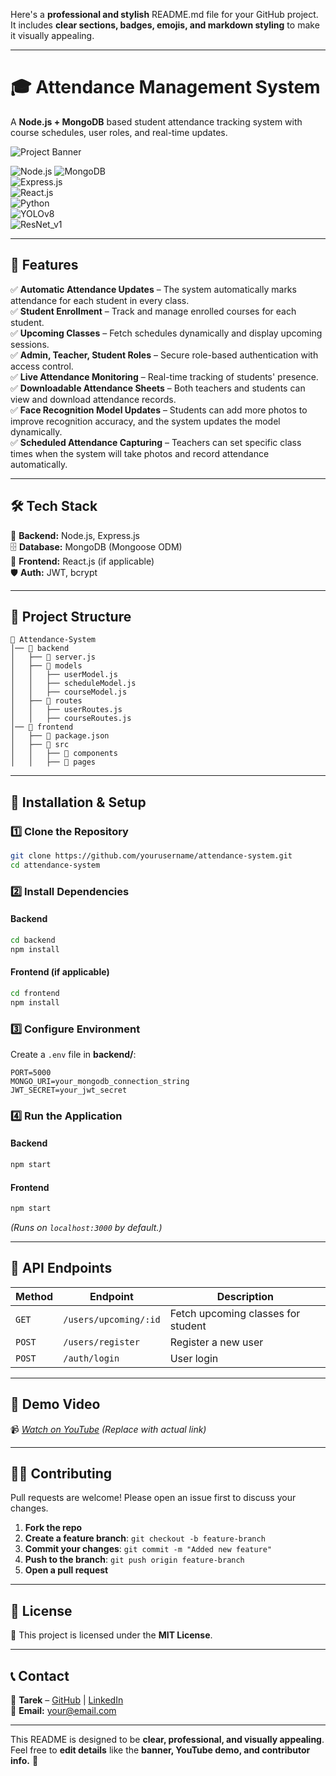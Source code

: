 Here's a **professional and stylish** README.md file for your GitHub project. It includes **clear sections, badges, emojis, and markdown styling** to make it visually appealing.  

---

# **🎓 Attendance Management System**  
A **Node.js + MongoDB** based student attendance tracking system with course schedules, user roles, and real-time updates.

![Project Banner](https://www.vervelogic.com/blog/wp-content/uploads/2020/07/Face-Recognition-Automatic-Attendance-System.png)  


![Node.js](https://img.shields.io/badge/Node.js-18.x-brightgreen?style=for-the-badge&logo=node.js) 
![MongoDB](https://img.shields.io/badge/MongoDB-6.x-green?style=for-the-badge&logo=mongodb)  
![Express.js](https://img.shields.io/badge/Express.js-4.x-blue?style=for-the-badge)  
![React.js](https://img.shields.io/badge/React.js-18.x-blue?style=for-the-badge&logo=react)  
![Python](https://img.shields.io/badge/Python-3.x-yellow?style=for-the-badge&logo=python)  
![YOLOv8](https://img.shields.io/badge/YOLOv8-Face%20Detection-red?style=for-the-badge)  
![ResNet_v1](https://img.shields.io/badge/ResNet_v1-Face%20Recognition-orange?style=for-the-badge)  


---

## **📌 Features**
✅ **Automatic Attendance Updates** – The system automatically marks attendance for each student in every class.  
✅ **Student Enrollment** – Track and manage enrolled courses for each student.  
✅ **Upcoming Classes** – Fetch schedules dynamically and display upcoming sessions.  
✅ **Admin, Teacher, Student Roles** – Secure role-based authentication with access control.  
✅ **Live Attendance Monitoring** – Real-time tracking of students' presence.  
✅ **Downloadable Attendance Sheets** – Both teachers and students can view and download attendance records.  
✅ **Face Recognition Model Updates** – Students can add more photos to improve recognition accuracy, and the system updates the model dynamically.  
✅ **Scheduled Attendance Capturing** – Teachers can set specific class times when the system will take photos and record attendance automatically.   

---

## **🛠 Tech Stack**
🚀 **Backend:** Node.js, Express.js  
🗄 **Database:** MongoDB (Mongoose ODM)  
🎨 **Frontend:** React.js (if applicable)  
🛡 **Auth:** JWT, bcrypt  

---

## **📂 Project Structure**
```
📂 Attendance-System
│── 📁 backend
│   ├── 📄 server.js
│   ├── 📂 models
│   │   ├── userModel.js
│   │   ├── scheduleModel.js
│   │   ├── courseModel.js
│   ├── 📂 routes
│   │   ├── userRoutes.js
│   │   ├── courseRoutes.js
│── 📁 frontend
│   ├── 📄 package.json
│   ├── 📂 src
│   │   ├── 📂 components
│   │   ├── 📂 pages
```

---

## **🚀 Installation & Setup**
### **1️⃣ Clone the Repository**
```sh
git clone https://github.com/yourusername/attendance-system.git
cd attendance-system
```

### **2️⃣ Install Dependencies**
#### **Backend**
```sh
cd backend
npm install
```

#### **Frontend (if applicable)**
```sh
cd frontend
npm install
```

### **3️⃣ Configure Environment**
Create a `.env` file in **backend/**:
```env
PORT=5000
MONGO_URI=your_mongodb_connection_string
JWT_SECRET=your_jwt_secret
```

### **4️⃣ Run the Application**
#### **Backend**
```sh
npm start
```
#### **Frontend**
```sh
npm start
```
*(Runs on `localhost:3000` by default.)*

---

## **🔗 API Endpoints**
| **Method** | **Endpoint**               | **Description**                |
|-----------|--------------------------|-------------------------------|
| `GET`     | `/users/upcoming/:id`    | Fetch upcoming classes for student |
| `POST`    | `/users/register`        | Register a new user |
| `POST`    | `/auth/login`            | User login |

---

## **🎥 Demo Video**
📹 *[Watch on YouTube](https://youtu.be/example)* *(Replace with actual link)*  

---

## **👨‍💻 Contributing**
Pull requests are welcome! Please open an issue first to discuss your changes.

1. **Fork the repo**
2. **Create a feature branch**: `git checkout -b feature-branch`
3. **Commit your changes**: `git commit -m "Added new feature"`
4. **Push to the branch**: `git push origin feature-branch`
5. **Open a pull request**

---

## **📜 License**
📄 This project is licensed under the **MIT License**.

---

## **📞 Contact**
💬 **Tarek** – [GitHub](https://github.com/yourusername) | [LinkedIn](https://linkedin.com/in/yourname)  
📧 **Email:** your@email.com  

---

This README is designed to be **clear, professional, and visually appealing**. Feel free to **edit details** like the **banner, YouTube demo, and contributor info.** 🚀
